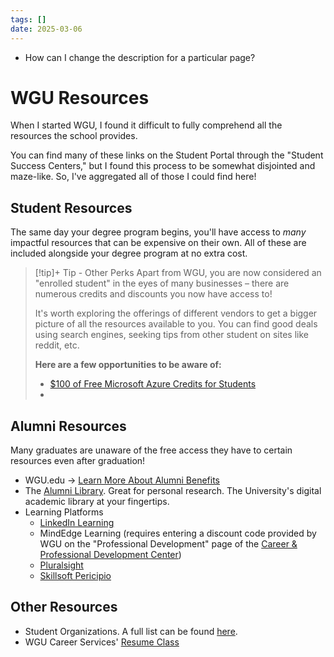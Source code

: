 ```yaml
---
tags: []
date: 2025-03-06
---
```

- How can I change the description for a particular page?
# WGU Resources
When I started WGU, I found it difficult to fully comprehend all the resources the school provides.

You can find many of these links on the Student Portal through the "Student Success Centers," but I found this process to be somewhat disjointed and maze-like. So, I've aggregated all of those I could find here!


## Student Resources
The same day your degree program begins, you'll have access to *many* impactful resources that can be expensive on their own. All of these are included alongside your degree program at no extra cost.


> [!tip]+ Tip - Other Perks
> Apart from WGU, you are now considered an "enrolled student" in the eyes of many businesses – there are numerous credits and discounts you now have access to!
> 
> It's worth exploring the offerings of different vendors to get a bigger picture of all the resources available to you. You can find good deals using search engines, seeking tips from other student on sites like reddit, etc.
> 
> **Here are a few opportunities to be aware of:**
> - [$100 of Free Microsoft Azure Credits for Students](https://azure.microsoft.com/en-us/free/students)
> - 


## Alumni Resources
Many graduates are unaware of the free access they have to certain resources even after graduation! 

- WGU.edu → [Learn More About Alumni Benefits](https://www.wgu.edu/alumni/alumni-support/benefits.html)
- The [Alumni Library](https://wgu.libguides.com/c.php?g=94565&p=613534). Great for personal research. The University's digital academic library at your fingertips.
- Learning Platforms
	- [LinkedIn Learning](https://www.linkedin.com/learning/start/welcome?dest=%2Flearning%2F%3Fu%3D2045532&u=2045532)
	- MindEdge Learning (requires entering a discount code provided by WGU on the "Professional Development" page of the [Career & Professional Development Center](https://careers.wgu.edu/))
	- [Pluralsight](https://app.pluralsight.com/library/)
	- [Skillsoft Pericipio](https://wgu.percipio.com/)

## Other Resources

- Student Organizations. A full list can be found [here](https://careers.wgu.edu/resources/professional-student-organizations-2/).
- WGU Career Services' [Resume Class](https://careers.wgu.edu/channels/resumes/)